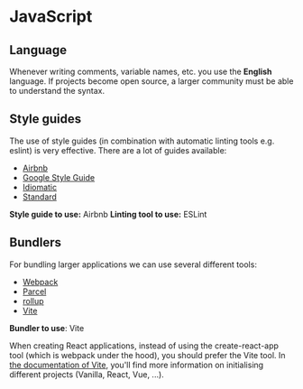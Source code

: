 # JavaScript

## Language
Whenever writing comments, variable names, etc. you use the **English** language. If projects become open source, a larger community must be able to understand the syntax.

## Style guides
The use of style guides (in combination with automatic linting tools e.g. eslint) is very effective. There are a lot of guides available:

- [Airbnb](https://github.com/airbnb/javascript)
- [Google Style Guide](https://google.github.io/styleguide/jsguide.html)
- [Idiomatic](https://github.com/rwaldron/idiomatic.js/)
- [Standard](https://github.com/standard/standard)

**Style guide to use:** Airbnb
**Linting tool to use:** ESLint

## Bundlers
For bundling larger applications we can use several different tools:

- [Webpack](https://webpack.js.org/)
- [Parcel](https://parceljs.org/)
- [rollup](https://rollupjs.org/guide/en/)
- [Vite](https://vitejs.dev/)

**Bundler to use**: Vite

When creating React applications, instead of using the create-react-app tool (which is webpack under the hood), you should prefer the Vite tool. In [the documentation of Vite](https://vitejs.dev/guide/#scaffolding-your-first-vite-project), you'll find more information on initialising different projects (Vanilla, React, Vue, ...).